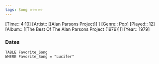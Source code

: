 ```yaml
---
tags: Song ⭐⭐⭐⭐⭐ 
---
```

[Time:: 4:10]
[Artist:: [[Alan Parsons Project]] ]
[Genre:: Pop]
[Played:: 12]
[Album:: [[The Best Of The Alan Parsons Project (1979)]]]
[Year:: 1979]
### Dates
````dataview
TABLE Favorite_Song
WHERE Favorite_Song = "Lucifer"
````